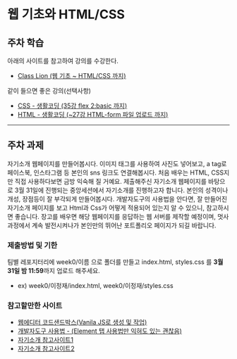 # 웹 기초와 HTML/CSS

## 주차 학습
아래의 사이트를 참고하여 강의를 수강한다.
- [Class Lion (웹 기초 ~ HTML/CSS 까지)](https://classlion.net/)

같이 들으면 좋은 강의(선택사항)
- [CSS - 생활코딩 (35강 flex 2:basic 까지)](https://www.youtube.com/watch?v=ONcmkf07EuI&list=PLuHgQVnccGMDaVaBmkX0qfB45R_bYrV62)
- [HTML - 생활코딩 (~27강 HTML-form 파일 업로드 까지)](https://www.youtube.com/watch?v=OGFgdro160I&list=PLuHgQVnccGMDUzDDCKW-pCZQY-MMCX5yB)

--------

## 주차 과제
자기소개 웹페이지를 만들어봅시다. 이미지 태그를 사용하여 사진도 넣어보고, a tag로 페이스북, 인스타그램 등 본인의 sns 링크도 연결해봅시다. 처음 배우는 HTML, CSS지만 직접 사용하다보면 금방 익숙해 질 거예요. 제출해주신 자기소개 웹페이지를 바탕으로 3월 31일에 진행되는 중앙세션에서 자기소개를 진행하고자 합니다. 본인의 성격이나 개성, 장점등이 잘 부각되게 만들어봅시다. 개발자도구의 사용법을 안다면, 잘 만들어진 자기소개 페이지를 보고 Html과 Css가 어떻게 적용되어 있는지 알 수 있으니, 참고하시면 좋습니다. 장고를 배우면 해당 웹페이지를 응답하는 웹 서버를 제작할 예정이며, 멋사 과정에서 계속 발전시켜나가 본인만의 뛰어난 포트폴리오 페이지가 되길 바랍니다.

### 제출방법 및 기한
팀별 레포지터리에 week0/이름 으로 폴더를 만들고 index.html, styles.css 를 **3월 31일 밤 11:59**까지 업로드 해주세요. 
- ex) week0/이정재/index.html, week0/이정재/styles.css

### 참고할만한 사이트
- [웹에디터 코드샌드박스(Vanila JS로 생성 및 작업)](https://codesandbox.io/)
- [개발자도구 사용법 - (Element 탭 사용법만 익혀도 있는 괜찮음)](https://blogpack.tistory.com/756)
- [자기소개 참고사이트1](https://jeong1233.github.io/website/portfolio/index.html)
- [자기소개 참고사이트2](https://velopert.com/about)
